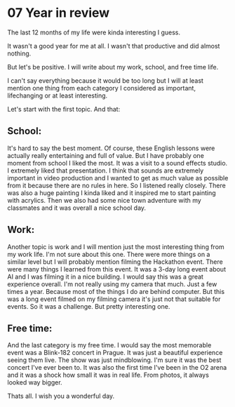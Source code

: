 # **07 Year in review**

The last 12 months of my life were kinda interesting I guess.

It wasn't a good year for me at all. I wasn't that productive and did almost nothing.

But let's be positive. I will write about my work, school, and free time life.

I can't say everything because it would be too long but I will at least mention one thing from each category I considered as important, lifechanging or at least interesting.

Let's start with the first topic. And that:

## **School:**

It's hard to say the best moment. 
Of course, these English lessons were actually really entertaining and full of value.
But I have probably one moment from school I liked the most.
It was a visit to a sound effects studio. I extremely liked that presentation.
I think that sounds are extremely important in video production and I wanted to get as much value as possible from it because there are no rules in here.
So I listened really closely.
There was also a huge painting I kinda liked and it inspired me to start painting with acrylics.
Then we also had some nice town adventure with my classmates and it was overall a nice school day.

## **Work:**

Another topic is work and I will mention just the most interesting thing from my work life.
I'm not sure about this one.
There were more things on a similar level but I will probably mention filming the Hackathon event.
There were many things I learned from this event.
It was a 3-day long event about AI and I was filming it in a nice building.
I would say this was a great experience overall.
I'm not really using my camera that much.
Just a few times a year.
Because most of the things I do are behind computer.
But this was a long event filmed on my filming camera it's just not that suitable for events.
So it was a challenge.
But pretty interesting one.

## **Free time:**

And the last category is my free time.
I would say the most memorable event was a Blink-182 concert in Prague.
It was just a beautiful experience seeing them live.
The show was just mindblowing.
I'm sure it was the best concert I've ever been to.
It was also the first time I've been in the O2 arena and it was a shock how small it was in real life. 
From photos, it always looked way bigger.

Thats all. I wish you a wonderful day.
